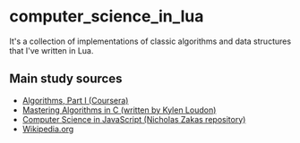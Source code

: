 # computer_science_in_lua
It's a collection of implementations of classic algorithms and data structures that I've written in Lua.

## Main study sources
- [Algorithms, Part I (Coursera)](https://www.coursera.org/course/algs4partI)
- [Mastering Algorithms in C (written by Kylen Loudon)](http://shop.oreilly.com/product/9781565924536.do)
- [Computer Science in JavaScript (Nicholas Zakas repository)](https://github.com/nzakas/computer-science-in-javascript/)
- [Wikipedia.org](https://www.wikipedia.org)
